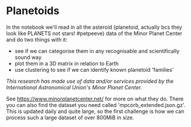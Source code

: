 # Planetoids

In the notebook we'll read in all the asteroid (planetoid, actually bcs they look like PLANETS not stars! #petpeeve) data of the Minor Planet Center and do two things with it:

- see if we can categorise them in any recognisable and scientifically sound way
- plot them in a 3D matrix in relation to Earth
- use clustering to see if we can identify known planetoid 'families'

_This research has made use of data and/or services provided by the International Astronomical Union's Minor Planet Center._

See https://www.minorplanetcenter.net/ for more on what they do. There you can also find the dataset you need called 'mpcorb_extended.json.gz'. This is updated daily and quite large, so the first challenge is how we can process such a large dataset of over 800MiB in size.
